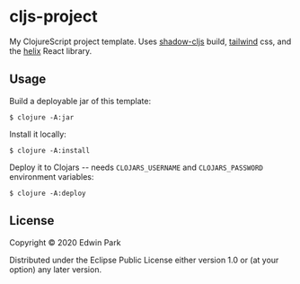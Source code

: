 # cljs-project

My ClojureScript project template. Uses [shadow-cljs](https://shadow-cljs.github.io/) build, [tailwind](https://tailwindcss.com/) css, and the [helix](https://github.com/Lokeh/helix) React library.

## Usage

Build a deployable jar of this template:

    $ clojure -A:jar

Install it locally:

    $ clojure -A:install

Deploy it to Clojars -- needs `CLOJARS_USERNAME` and `CLOJARS_PASSWORD` environment variables:

    $ clojure -A:deploy

## License

Copyright © 2020 Edwin Park

Distributed under the Eclipse Public License either version 1.0 or (at
your option) any later version.
